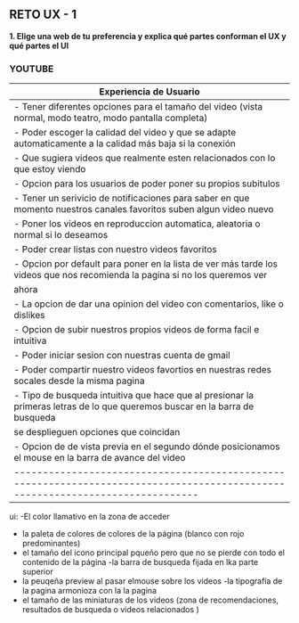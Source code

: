 ## RETO UX - 1

**1. Elige una web de tu preferencia y explica qué partes conforman el UX y qué partes el UI**

### YOUTUBE

|  Experiencia de Usuario                                                                                                      |
| ---------------------------------------------------------------------------------------------------------------------------- |
| - Tener diferentes opciones para el tamaño del video (vista normal, modo teatro, modo pantalla completa)                     |
| - Poder escoger la calidad del video y que se adapte automaticamente a la calidad más baja si la conexión                    |
| - Que sugiera videos que realmente esten relacionados con lo que estoy viendo                                                |
| - Opcion para los usuarios de poder poner su propios subitulos                                                               |
| - Tener un serivicio de notificaciones para saber en que momento nuestros canales favoritos suben algun video nuevo          |
| - Poner los videos en reproduccion automatica, aleatoria o normal si lo deseamos                                             |
| - Poder crear listas con nuestro videos favoritos                                                                            |
| - Opcion por default para poner en la lista de ver más tarde los videos que nos recomienda la pagina si no los queremos ver  |
|   ahora                                                                                                                      |
| - La opcion de dar una opinion del video con comentarios, like o dislikes                                                    |
| - Opcion de subir nuestros propios videos de forma facil e intuitiva                                                         |
| - Poder iniciar sesion con nuestras cuenta de gmail                                                                          |
| - Poder compartir nuestro videos favortios en nuestras redes socales desde la misma pagina                                   |
| - Tipo de busqueda intuitiva que hace que al presionar la primeras letras de lo que queremos buscar en la barra de busqueda  |
|   se desplieguen opciones que coincidan                                                                                      |
| - Opcion de de vista previa en el segundo dónde posicionamos el mouse en la barra de avance del  video                       |
|------------------------------------------------------------------------------------------------------------------------------|                                                                 


ui:
-El color llamativo en la zona de acceder
- la paleta de colores de colores de la página (blanco con rojo predominantes)
- el tamaño del icono principal pqueño pero que no se pierde con todo el contenido de la página
-la barra de busqueda fijada en lka parte superior
- la peuqeña preview al pasar elmouse sobre los videos
-la tipografía de la pagina armonioza con la la pagina
- el tamaño de las miniaturas de los videos (zona de recomendaciones, resultados de busqueda o videos relacionados )
